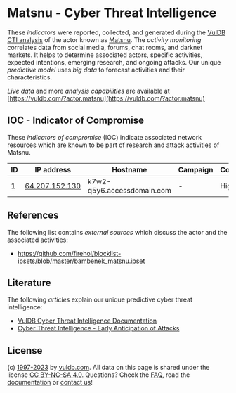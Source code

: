 # Matsnu - Cyber Threat Intelligence

These _indicators_ were reported, collected, and generated during the [VulDB CTI analysis](https://vuldb.com/?kb.cti) of the actor known as [Matsnu](https://vuldb.com/?actor.matsnu). The _activity monitoring_ correlates data from social media, forums, chat rooms, and darknet markets. It helps to determine associated actors, specific activities, expected intentions, emerging research, and ongoing attacks. Our unique _predictive model_ uses _big data_ to forecast activities and their characteristics.

_Live data_ and more _analysis capabilities_ are available at [https://vuldb.com/?actor.matsnu](https://vuldb.com/?actor.matsnu)

## IOC - Indicator of Compromise

These _indicators of compromise_ (IOC) indicate associated network resources which are known to be part of research and attack activities of Matsnu.

ID | IP address | Hostname | Campaign | Confidence
-- | ---------- | -------- | -------- | ----------
1 | [64.207.152.130](https://vuldb.com/?ip.64.207.152.130) | k7w2-q5y6.accessdomain.com | - | High

## References

The following list contains _external sources_ which discuss the actor and the associated activities:

* https://github.com/firehol/blocklist-ipsets/blob/master/bambenek_matsnu.ipset

## Literature

The following _articles_ explain our unique predictive cyber threat intelligence:

* [VulDB Cyber Threat Intelligence Documentation](https://vuldb.com/?kb.cti)
* [Cyber Threat Intelligence - Early Anticipation of Attacks](https://www.scip.ch/en/?labs.20201022)

## License

(c) [1997-2023](https://vuldb.com/?kb.changelog) by [vuldb.com](https://vuldb.com/?kb.about). All data on this page is shared under the license [CC BY-NC-SA 4.0](https://creativecommons.org/licenses/by-nc-sa/4.0/). Questions? Check the [FAQ](https://vuldb.com/?kb.faq), read the [documentation](https://vuldb.com/?kb) or [contact us](https://vuldb.com/?contact)!
